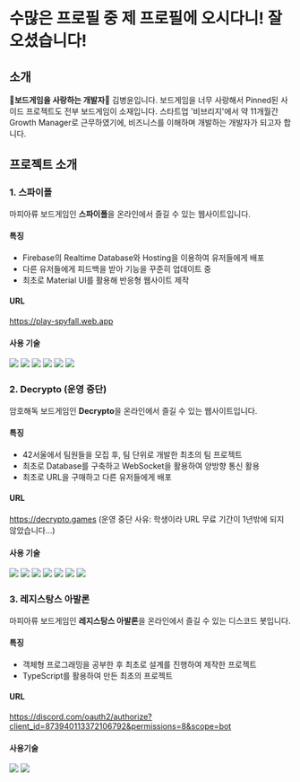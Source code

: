 # 수많은 프로필 중 제 프로필에 오시다니! 잘 오셨습니다!
## 소개
🎲**보드게임을 사랑하는 개발자**🎲 김병윤입니다. 보드게임을 너무 사랑해서 Pinned된 사이드 프로젝트도 전부 보드게임이 소재입니다.
스타트업 '비브리지'에서 약 11개월간 Growth Manager로 근무하였기에, 비즈니스를 이해하며 개발하는 개발자가 되고자 합니다.

## 프로젝트 소개
### 1. 스파이폴
마피아류 보드게임인 **스파이폴**을 온라인에서 즐길 수 있는 웹사이트입니다. <br />
#### 특징
- Firebase의 Realtime Database와 Hosting을 이용하여 유저들에게 배포
- 다른 유저들에게 피드백을 받아 기능을 꾸준히 업데이트 중
- 최초로 Material UI를 활용해 반응형 웹사이트 제작
#### URL
https://play-spyfall.web.app
#### 사용 기술
<img src="https://img.shields.io/badge/Next.js-000000?style=for-the-badge&logo=Next.js&logoColor=white"> <img src="https://img.shields.io/badge/REACT-61DAFB?style=for-the-badge&logo=React&logoColor=white"> <img src="https://img.shields.io/badge/TypeScript-3178C6?style=for-the-badge&logo=TypeScript&logoColor=white"> <img src="https://img.shields.io/badge/Redux-764ABC?style=for-the-badge&logo=Redux&logoColor=white"> <img src="https://img.shields.io/badge/MUI-007FFF?style=for-the-badge&logo=MUI&logoColor=white"> <img src="https://img.shields.io/badge/Firebase-FFCA28?style=for-the-badge&logo=Firebase&logoColor=white">

### 2. Decrypto (운영 중단)
암호해독 보드게임인 **Decrypto**을 온라인에서 즐길 수 있는 웹사이트입니다. <br />
#### 특징
- 42서울에서 팀원들을 모집 후, 팀 단위로 개발한 최초의 팀 프로젝트
- 최초로 Database를 구축하고 WebSocket을 활용하여 양방향 통신 활용
- 최초로 URL을 구매하고 다른 유저들에게 배포
#### URL
https://decrypto.games (운영 중단 사유: 학생이라 URL 무료 기간이 1년밖에 되지 않았습니다...)
#### 사용 기술
<img src="https://img.shields.io/badge/TypeScript-007ACC?style=for-the-badge&logo=typescript&logoColor=white" /> <img src="https://img.shields.io/badge/React-20232A?style=for-the-badge&logo=react&logoColor=61DAFB" /> <img src="https://img.shields.io/badge/MongoDB-4EA94B?style=for-the-badge&logo=mongodb&logoColor=white" /> <img src="https://img.shields.io/badge/styled--components-DB7093?style=for-the-badge&logo=styled-components&logoColor=white" /> <img src="https://img.shields.io/badge/Vite-B73BFE?style=for-the-badge&logo=vite&logoColor=FFD62E" /> <img src="https://img.shields.io/badge/Node.js-339933?style=for-the-badge&logo=nodedotjs&logoColor=white" /> <img src="https://img.shields.io/badge/npm-CB3837?style=for-the-badge&logo=npm&logoColor=white" />

### 3. 레지스탕스 아발론
마피아류 보드게임인 **레지스탕스 아발론**을 온라인에서 즐길 수 있는 디스코드 봇입니다.
#### 특징
- 객체형 프로그래밍을 공부한 후 최초로 설계를 진행하여 제작한 프로젝트
- TypeScript를 활용하여 만든 최초의 프로젝트
#### URL
https://discord.com/oauth2/authorize?client_id=873940113372106792&permissions=8&scope=bot
#### 사용기술
<img src="https://img.shields.io/badge/TypeScript-007ACC?style=for-the-badge&logo=typescript&logoColor=white" /> <img src="https://img.shields.io/badge/Discord.js-5865F2?style=for-the-badge&logo=Discord&logoColor=white" />
